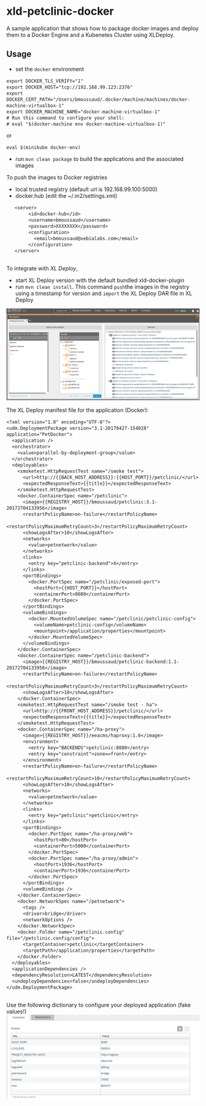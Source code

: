 # xld-petclinic-docker
A sample application that shows how to package docker images and deploy them to a Docker Engine and a Kubenetes Cluster using XLDeploy.

## Usage
* set the `docker` environment

```
export DOCKER_TLS_VERIFY="1"
export DOCKER_HOST="tcp://192.168.99.123:2376"
export DOCKER_CERT_PATH="/Users/bmoussaud/.docker/machine/machines/docker-machine-virtualbox-1"
export DOCKER_MACHINE_NAME="docker-machine-virtualbox-1"
# Run this command to configure your shell:
# eval "$(docker-machine env docker-machine-virtualbox-1)"
```

or 

```
eval $(minikube docker-env)
```

* run `mvn clean package` to build the applications and the associated images

To push the images to Docker registries

* local trusted registry (default url is 192.168.99.100:5000)
* docker.hub (edit the ~/.m2/settings.xml)
```
   <server>
        <id>docker-hub</id>
        <username>bmoussaud</username>
        <password>XXXXXXXX</password>
        <configuration>
          <email>bmoussaud@xebialabs.com</email>
        </configuration>
   </server>
  

```


To integrate with *XL Deploy*,
* start XL Deploy version with the default bundled xld-docker-plugin
* run `mvn clean install`. This command `push`the images in the registry
  using a timestamp for version and `import` the XL Deploy DAR file in XL Deploy

![deployment with xld-docker-plugin](docker_deployment.png)


The XL Deploy manifest file for the application (Docker):

```
<?xml version="1.0" encoding="UTF-8"?>
<udm.DeploymentPackage version="3.1-20170427-154028" application="PetDocker">
  <application />
  <orchestrator>
    <value>parallel-by-deployment-group</value>
  </orchestrator>
  <deployables>
    <smoketest.HttpRequestTest name="/smoke test">
      <url>http://{{BACK_HOST_ADDRESS}}:{{HOST_PORT}}/petclinic/</url>
      <expectedResponseText>{{title}}</expectedResponseText>
    </smoketest.HttpRequestTest>
    <docker.ContainerSpec name="/petclinic">
      <image>{{REGISTRY_HOST}}/bmoussaud/petclinic:3.1-20172704133956</image>
      <restartPolicyName>on-failure</restartPolicyName>
      <restartPolicyMaximumRetryCount>3</restartPolicyMaximumRetryCount>
      <showLogsAfter>10</showLogsAfter>
      <networks>
        <value>petnetwork</value>
      </networks>
      <links>
        <entry key="petclinic-backend">X</entry>
      </links>
      <portBindings>
        <docker.PortSpec name="/petclinic/exposed-port">
          <hostPort>{{HOST_PORT}}</hostPort>
          <containerPort>8080</containerPort>
        </docker.PortSpec>
      </portBindings>
      <volumeBindings>
        <docker.MountedVolumeSpec name="/petclinic/petclinic-config">
          <volumeName>petclinic-config</volumeName>
          <mountpoint>/application/properties</mountpoint>
        </docker.MountedVolumeSpec>
      </volumeBindings>
    </docker.ContainerSpec>
    <docker.ContainerSpec name="/petclinic-backend">
      <image>{{REGISTRY_HOST}}/bmoussaud/petclinic-backend:1.1-20172704133956</image>
      <restartPolicyName>on-failure</restartPolicyName>
      <restartPolicyMaximumRetryCount>3</restartPolicyMaximumRetryCount>
      <showLogsAfter>10</showLogsAfter>
    </docker.ContainerSpec>
    <smoketest.HttpRequestTest name="/smoke test - ha">
      <url>http://{{FRONT_HOST_ADDRESS}}/petclinic/</url>
      <expectedResponseText>{{title}}</expectedResponseText>
    </smoketest.HttpRequestTest>
    <docker.ContainerSpec name="/ha-proxy">
      <image>{{REGISTRY_HOST}}/eeacms/haproxy:1.6</image>
      <environment>
        <entry key="BACKENDS">petclinic:8080</entry>
        <entry key="constraint">zone==front</entry>
      </environment>
      <restartPolicyName>on-failure</restartPolicyName>
      <restartPolicyMaximumRetryCount>10</restartPolicyMaximumRetryCount>
      <showLogsAfter>10</showLogsAfter>
      <networks>
        <value>petnetwork</value>
      </networks>
      <links>
        <entry key="petclinic">petclinic</entry>
      </links>
      <portBindings>
        <docker.PortSpec name="/ha-proxy/web">
          <hostPort>80</hostPort>
          <containerPort>5000</containerPort>
        </docker.PortSpec>
        <docker.PortSpec name="/ha-proxy/admin">
          <hostPort>1936</hostPort>
          <containerPort>1936</containerPort>
        </docker.PortSpec>
      </portBindings>
      <volumeBindings />
    </docker.ContainerSpec>
    <docker.NetworkSpec name="/petnetwork">
      <tags />
      <driver>bridge</driver>
      <networkOptions />
    </docker.NetworkSpec>
    <docker.Folder name="/petclinic.config" file="/petclinic.config/config">
      <targetContainer>petclinic</targetContainer>
      <targetPath>/application/properties</targetPath>
    </docker.Folder>
  </deployables>
  <applicationDependencies />
  <dependencyResolution>LATEST</dependencyResolution>
  <undeployDependencies>false</undeployDependencies>
</udm.DeploymentPackage>


```

Use the following dictionary to configure your deployed application (fake values!)
![configure petdocker](petdocker_dictionary.png)

